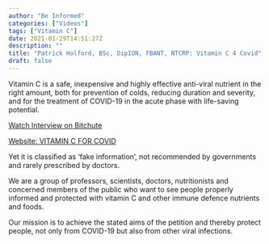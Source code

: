 ```yaml
---
author: "Be Informed"
categories: ["Videos"]
tags: ["Vitamin C"]
date: 2021-01-29T14:51:27Z
description: ""
title: "Patrick Holford, BSc, DipION, FBANT, NTCRP: Vitamin C 4 Covid"
draft: false
---
```


Vitamin C is a safe, inexpensive and highly effective anti-viral  nutrient in the right amount, both for prevention of colds, reducing  duration and severity, and for the treatment of COVID-19 in the acute  phase with life-saving potential.   

[Watch Interview on Bitchute](https://brandnewtube.com/watch/2iWKDTz598MHk5U)  

[Website: VITAMIN C FOR COVID](https://www.vitaminc4covid.com/)

Yet it is classified as ‘fake  information’, not recommended by governments and rarely prescribed by  doctors.  

We are a group of professors, scientists, doctors, nutritionists and  concerned members of the public who want to see people properly informed and protected with vitamin C and other immune defence nutrients and  foods.   

Our mission is to achieve the stated aims of the petition and  thereby protect people, not only from COVID-19 but also from other viral infections.  